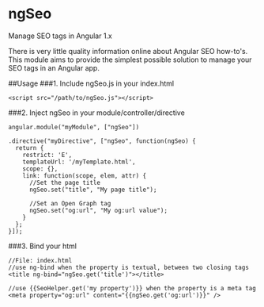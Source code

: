 # ngSeo
Manage SEO tags in Angular 1.x

There is very little quality information online about Angular SEO how-to's. This module aims to provide the simplest possible solution to manage your SEO tags in an Angular app.

##Usage
###1. Include ngSeo.js in your index.html
````
<script src="/path/to/ngSeo.js"></script>
````

###2. Inject ngSeo in your module/controller/directive
````
angular.module("myModule", ["ngSeo"])

.directive("myDirective", ["ngSeo", function(ngSeo) {
  return {
    restrict: 'E',
    templateUrl: '/myTemplate.html',
    scope: {},
    link: function(scope, elem, attr) {
      //Set the page title
      ngSeo.set("title", "My page title");

      //Set an Open Graph tag
      ngSeo.set("og:url", "My og:url value");
    }
  };	
}]);
````

###3. Bind your html
````
//File: index.html
//use ng-bind when the property is textual, between two closing tags
<title ng-bind="ngSeo.get('title')"></title>

//use {{SeoHelper.get('my property')}} when the property is a meta tag
<meta property="og:url" content="{{ngSeo.get('og:url')}}" />
````